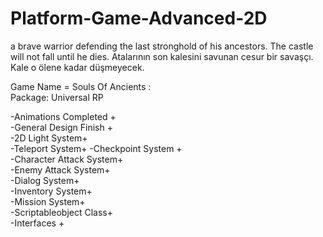 # Platform-Game-Advanced-2D
 
 
 a brave warrior defending the last stronghold of his ancestors. The castle will not fall until he dies.
 Atalarının son kalesini savunan cesur bir savaşçı. Kale o ölene kadar düşmeyecek.

Game Name = Souls Of Ancients :                                                                                                
Package:
Universal RP

-Animations Completed +                                                                                                                              
-General Design Finish +                                                                                                               
-2D Light System+                                                                                                            
-Teleport System+
-Checkpoint System +                                                                                                              
-Character Attack System+  
-Enemy Attack System+                                                                                      
-Dialog System+                                                                                         
-Inventory System+                                                                                  
 -Mission System+                                                                                  
-Scriptableobject Class+                                                                                              
-Interfaces +                                                                              





